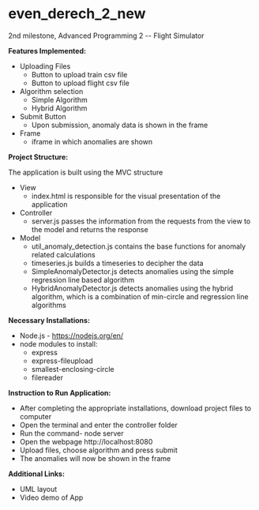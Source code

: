 # even_derech_2_new
2nd milestone, Advanced Programming 2 -- Flight Simulator

**Features Implemented:**
* Uploading Files 
  * Button to upload train csv file
  * Button to upload flight csv file 
* Algorithm selection 
  * Simple Algorithm
  * Hybrid Algorithm 
* Submit Button 
  * Upon submission, anomaly data is shown in the frame 
* Frame
  * iframe in which anomalies are shown 

**Project Structure:**

 The application is built using the MVC structure 
 * View
   *  index.html is responsible for the visual presentation of the application 
 * Controller
   *  server.js passes the information from the requests from the view to the model and returns the response 
 * Model
   *  util_anomaly_detection.js contains the base functions for anomaly related calculations 
   *  timeseries.js builds a timeseries to decipher the data 
   *  SimpleAnomalyDetector.js detects anomalies using the simple regression line based algorithm
   *  HybridAnomalyDetector.js detects anomalies using the hybrid algorithm, which is a combination of min-circle and regression line algorithms

**Necessary Installations:**
* Node.js - https://nodejs.org/en/
* node modules to install: 
  * express
  * express-fileupload
  * smallest-enclosing-circle
  * filereader

**Instruction to Run Application:**
  * After completing the appropriate installations, download project files to computer
  * Open the terminal and enter the controller folder 
  * Run the command- node server 
  * Open the webpage http://localhost:8080
  * Upload files, choose algorithm and press submit 
  * The anomalies will now be shown in the frame 

**Additional Links:**
  * UML layout 
  * Video demo of App 

